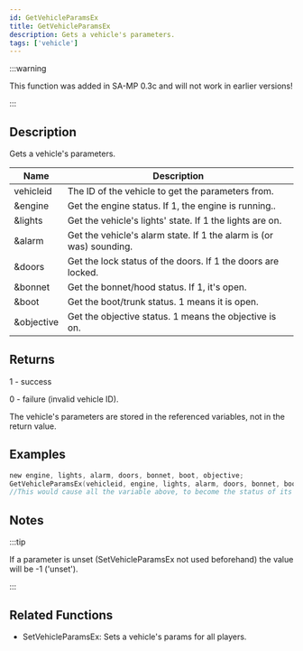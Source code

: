 ```yaml
---
id: GetVehicleParamsEx
title: GetVehicleParamsEx
description: Gets a vehicle's parameters.
tags: ['vehicle']
---
```


<TagLinks />

:::warning

This function was added in SA-MP 0.3c  and will not work in earlier versions!

:::

## Description

Gets a vehicle's parameters.


| Name | Description |
|------|-------------|
|vehicleid | The ID of the vehicle to get the parameters from.|
|&engine | Get the engine status. If 1, the engine is running..|
|&lights | Get the vehicle's lights' state. If 1 the lights are on.|
|&alarm | Get the vehicle's alarm state. If 1 the alarm is (or was) sounding.|
|&doors | Get the lock status of the doors. If 1 the doors are locked.|
|&bonnet | Get the bonnet/hood status. If 1, it's open.|
|&boot | Get the boot/trunk status. 1 means it is open.|
|&objective | Get the objective status. 1 means the objective is on.|


## Returns

 1 - success

 0 - failure (invalid vehicle ID).

 The vehicle's parameters are stored in the referenced variables, not in the return value.


## Examples


```c
new engine, lights, alarm, doors, bonnet, boot, objective;
GetVehicleParamsEx(vehicleid, engine, lights, alarm, doors, bonnet, boot, objective);
//This would cause all the variable above, to become the status of its subject.
```


## Notes

:::tip

If a parameter is unset (SetVehicleParamsEx not used beforehand) the value will be -1 ('unset').

:::


## Related Functions


-  SetVehicleParamsEx: Sets a vehicle's params for all players.